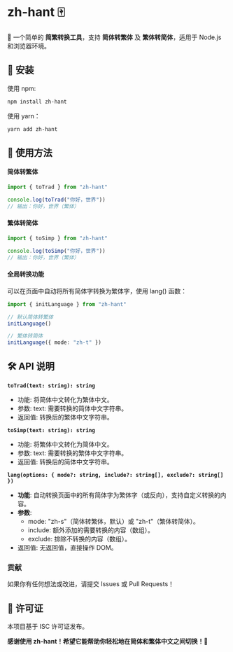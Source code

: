 # zh-hant 🀄

🔄 一个简单的 **简繁转换工具**，支持 **简体转繁体** 及 **繁体转简体**，适用于 Node.js 和浏览器环境。

## 🚀 安装

使用 npm:

```sh
npm install zh-hant
```

使用 yarn：

```sh
yarn add zh-hant
```

## 📖 使用方法

#### 简体转繁体

```ts
import { toTrad } from "zh-hant"

console.log(toTrad("你好，世界"))
// 输出：你好，世界（繁体）
```

#### 繁体转简体

```ts
import { toSimp } from "zh-hant"

console.log(toSimp("你好，世界"))
// 输出：你好，世界（繁体）
```

#### 全局转换功能

可以在页面中自动将所有简体字转换为繁体字，使用 lang() 函数：

```ts
import { initLanguage } from "zh-hant"

// 默认简体转繁体
initLanguage()

// 繁体转简体
initLanguage({ mode: "zh-t" })
```

## 🛠 API 说明

**`toTrad(text: string): string`**

-   功能: 将简体中文转化为繁体中文。
-   参数:
    text: 需要转换的简体中文字符串。
-   返回值: 转换后的繁体中文字符串。

**`toSimp(text: string): string`**

-   功能: 将繁体中文转化为简体中文。
-   参数:
    text: 需要转换的繁体中文字符串。
-   返回值: 转换后的简体中文字符串。

**`lang(options: { mode?: string, include?: string[], exclude?: string[] })`**

-   **功能**: 自动转换页面中的所有简体字为繁体字（或反向），支持自定义转换的内容。
-   **参数**:
    -   mode: "zh-s"（简体转繁体，默认）或 "zh-t"（繁体转简体）。
    -   include: 额外添加的需要转换的内容（数组）。
    -   exclude: 排除不转换的内容（数组）。
-   返回值: 无返回值，直接操作 DOM。

### 贡献

如果你有任何想法或改进，请提交 Issues 或 Pull Requests！

## 📜 许可证

本项目基于 ISC 许可证发布。

**感谢使用 zh-hant！希望它能帮助你轻松地在简体和繁体中文之间切换！🎉**
